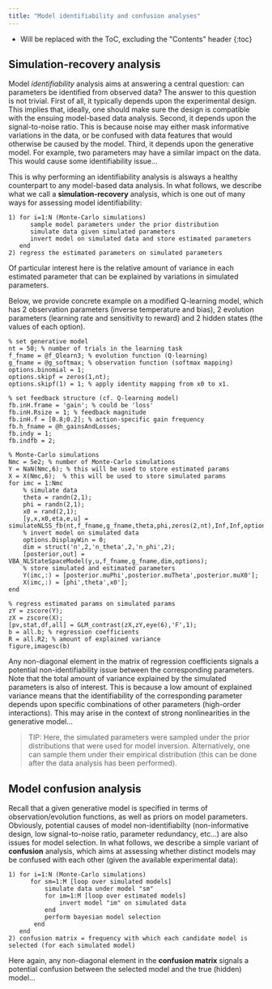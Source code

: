 ```yaml
---
title: "Model identifiability and confusion analyses"
---
```

* Will be replaced with the ToC, excluding the "Contents" header
{:toc}


 
## Simulation-recovery analysis

Model *identifiability* analysis aims at answering a central question: can parameters be identified from observed data? The answer to this question is not trivial. First of all, it typically depends upon the experimental design. This implies that, ideally, one should make sure the design is compatible with the ensuing model-based data analysis. Second, it depends upon the signal-to-noise ratio. This is because noise may either mask informative variations in the data, or be confused with data features that would otherwise be caused by the model. Third, it depends upon the generative model. For example, two parameters may have a similar impact on the data. This would cause some identifiability issue...

This is why performing an identifiability analysis is alsways a healthy counterpart to any model-based data analysis. In what follows, we describe what we call a **simulation-recovery** analysis, which is one out of many ways for assessing model identifiability:

```
1) for i=1:N (Monte-Carlo simulations)
      sample model parameters under the prior distribution
      simulate data given simulated parameters
      invert model on simulated data and store estimated parameters
   end
2) regress the estimated parameters on simulated parameters
```

Of particular interest here is the relative amount of variance in each estimated parameter that can be explained by variations in simulated parameters.

Below, we provide concrete example on a modified Q-learning model, which has 2 observation parameters (inverse temperature and bias), 2 evolution parameters (learning rate and sensitivity to reward) and 2 hidden states (the values of each option).

```
% set generative model
nt = 50; % number of trials in the learning task
f_fname = @f_Qlearn3; % evolution function (Q-learning)
g_fname = @g_softmax; % observation function (softmax mapping)
options.binomial = 1;
options.skipf = zeros(1,nt);
options.skipf(1) = 1; % apply identity mapping from x0 to x1.

% set feedback structure (cf. Q-learning model)
fb.inH.frame = 'gain'; % could be 'loss'
fb.inH.Rsize = 1; % feedback magnitude
fb.inH.f = [0.8;0.2]; % action-specific gain frequency
fb.h_fname = @h_gainsAndLosses;
fb.indy = 1;
fb.indfb = 2;

% Monte-Carlo simulations
Nmc = 5e2; % number of Monte-Carlo simulations
Y = NaN(Nmc,6); % this will be used to store estimated params
X = X(Nmc,6);  % this will be used to store simulated params
for imc = 1:Nmc
    % simulate data
    theta = randn(2,1);
    phi = randn(2,1);
    x0 = rand(2,1);
    [y,x,x0,eta,e,u] = simulateNLSS_fb(nt,f_fname,g_fname,theta,phi,zeros(2,nt),Inf,Inf,options,x0,fb);
    % invert model on simulated data
    options.DisplayWin = 0;
    dim = struct('n',2,'n_theta',2,'n_phi',2);
    [posterior,out] = VBA_NLStateSpaceModel(y,u,f_fname,g_fname,dim,options);
    % store simulated and estimated parameters
    Y(imc,:) = [posterior.muPhi',posterior.muTheta',posterior.muX0'];
    X(imc,:) = [phi',theta',x0'];
end

% regress estimated params on simulated params
zY = zscore(Y);
zX = zscore(X);
[pv,stat,df,all] = GLM_contrast(zX,zY,eye(6),'F',1);
b = all.b; % regression coefficients
R = all.R2; % amount of explained variance
figure,imagesc(b)
```

Any non-diagonal element in the matrix of regression coefficients signals a potential non-identifiability issue between the corresponding parameters. Note that the total amount of variance explained by the simulated parameters is also of interest. This is because a low amount of explained variance means that the identifiability of the corresponding parameter depends upon specific combinations of other parameters (high-order interactions). This may arise in the context of strong nonlinearities in the generative model...  


> TIP: Here, the simulated parameters were sampled under the prior distributions that were used for model inversion. Alternatively, one can sample them under their empirical distribution (this can be done after the data analysis has been performed).   


## Model confusion analysis

Recall that a given generative model is specified in terms of observation/evolution functions, as well as priors on model parameters. Obviously, potential causes of model non-identifiabilty (non-informative design, low signal-to-noise ratio, parameter redundancy, etc...) are also issues for model selection. In what follows, we describe a simple variant of **confusion** analysis, which aims at assessing whether distinct models may be confused with each other (given the available experimental data):

```
1) for i=1:N (Monte-Carlo simulations)
      for sm=1:M [loop over simulated models]
          simulate data under model "sm"
          for im=1:M [loop over estimated models]
              invert model "im" on simulated data
          end
          perform bayesian model selection
       end
   end
2) confusion matrix = frequency with which each candidate model is selected (for each simulated model)
```

Here again, any non-diagonal element in the **confusion matrix** signals a potential confusion between the selected model and the true (hidden) model...

 
